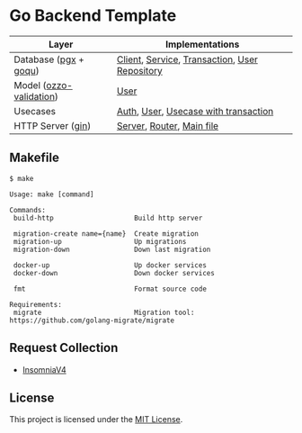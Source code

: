 # Go Backend Template

| Layer         | Implementations |
| ------------- |-----------------|
| Database ([pgx](https://github.com/jackc/pgx) + [goqu](https://github.com/doug-martin/goqu))| [Client](./internal/database/client.go), [Service](./internal/database/service.go), [Transaction](./internal/database/transaction.go), [User Repository](./internal/database/repository/user.go) |
| Model ([ozzo-validation](https://github.com/go-ozzo/ozzo-validation))      | [User](./internal/model/user.go)      |
| Usecases | [Auth](./internal/usecase/auth.go), [User](./internal/usecase/user.go), [Usecase with transaction](./internal/usecase/transaction.go)      |
| HTTP Server ([gin](https://github.com/gin-gonic/gin)) | [Server](./api/http/server.go), [Router](./api/http/router.go), [Main file](./cmd/http/main.go) |

## Makefile

```shell
$ make

Usage: make [command]

Commands:
 build-http                    Build http server

 migration-create name={name}  Create migration
 migration-up                  Up migrations
 migration-down                Down last migration

 docker-up                     Up docker services
 docker-down                   Down docker services

 fmt                           Format source code

Requirements:
 migrate                       Migration tool: https://github.com/golang-migrate/migrate
```

## Request Collection
* [InsomniaV4](./assets/api-collection.insomnia-v4.json)

## License

This project is licensed under the [MIT License](https://github.com/pvarentsov/go-backend-template/blob/main/LICENSE).
